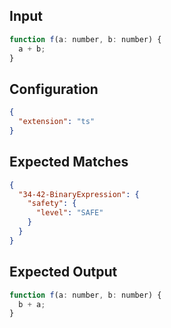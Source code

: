 
## Input
```javascript input
function f(a: number, b: number) {
  a + b;
}
```

## Configuration
```json configuration
{
  "extension": "ts"
}
```

## Expected Matches
```json expected matches
{
  "34-42-BinaryExpression": {
    "safety": {
      "level": "SAFE"
    }
  }
}
```

## Expected Output
```javascript expected output
function f(a: number, b: number) {
  b + a;
}
```
